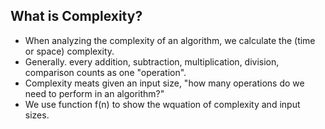 ## What is Complexity?
* When analyzing the complexity of an algorithm, we calculate the (time or space) complexity.
* Generally. every addition, subtraction, multiplication, division, comparison counts as one "operation".
* Complexity meats given an input size, "how many operations do we need to perform in an algorithm?"
* We use function f(n) to show the wquation of complexity and input sizes.